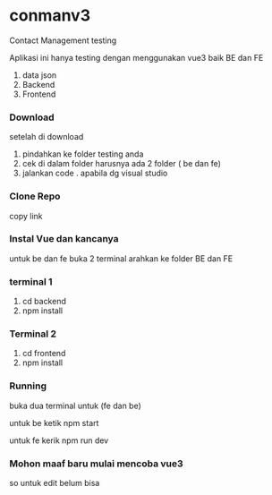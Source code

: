 # conmanv3
Contact Management testing

Aplikasi ini hanya testing dengan menggunakan vue3 baik BE dan FE
1. data json
2. Backend
3. Frontend


### Download
setelah di download 
1. pindahkan ke folder testing anda
2. cek di dalam folder harusnya ada 2 folder ( be dan fe)
3. jalankan code . apabila dg visual studio

### Clone Repo
 copy link
### Instal Vue dan kancanya
 untuk be dan fe 
 buka 2 terminal arahkan ke folder BE dan FE
 
### terminal 1
   1. cd backend
   2. npm install
### Terminal 2
   1. cd frontend
   2. npm install

### Running 
 buka dua terminal untuk (fe dan be)
 
 untuk be ketik npm start
 
 untuk fe kerik npm run dev
 
 ### Mohon maaf baru mulai mencoba vue3
 so untuk edit belum bisa 
